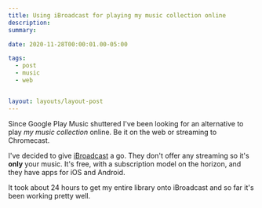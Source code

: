 ```yaml
---
title: Using iBroadcast for playing my music collection online
description:
summary:

date: 2020-11-28T00:00:01.00-05:00

tags:
  - post
  - music
  - web


layout: layouts/layout-post
---
```

Since Google Play Music shuttered I've been looking for an alternative to play <em>my music collection</em> online. Be it on the web or streaming to Chromecast.

I've decided to give [iBroadcast](https://www.ibroadcast.com/home/) a go. They don't offer any streaming so it's <strong>only</strong> your music. It's free, with a subscription model on the horizon, and they have apps for iOS and Android.

It took about 24 hours to get my entire library onto iBroadcast and so far it's been working pretty well.

